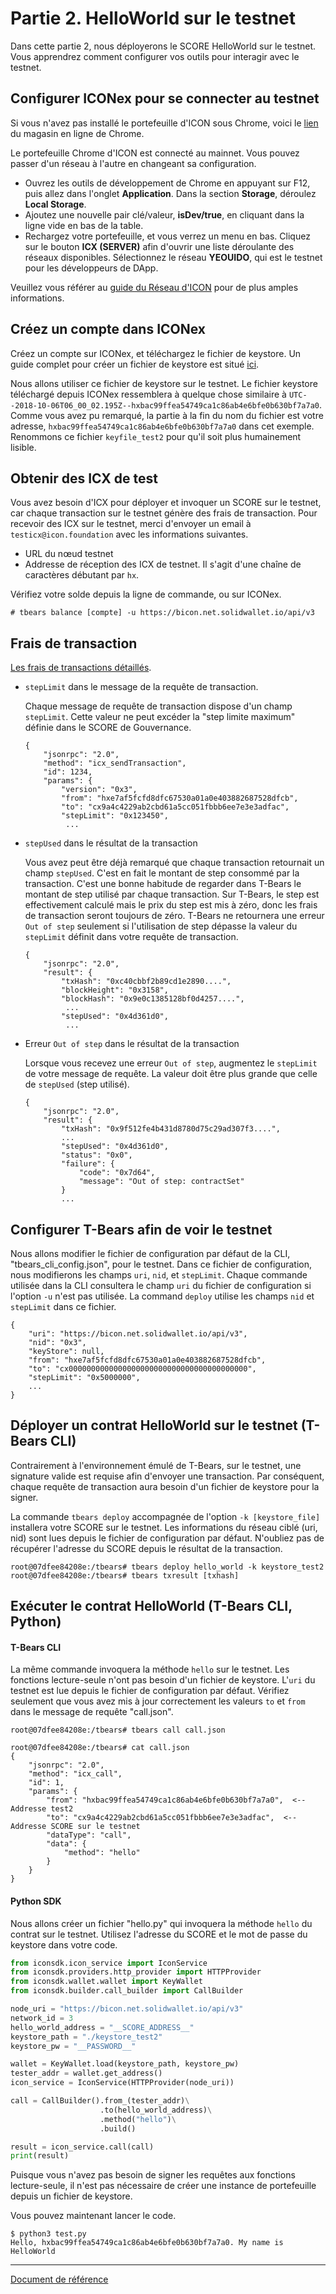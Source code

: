 # Partie 2. HelloWorld sur le testnet

Dans cette partie 2, nous déployerons le SCORE HelloWorld sur le testnet. Vous apprendrez comment configurer vos outils pour interagir avec le testnet.

## Configurer ICONex pour se connecter au testnet

Si vous n'avez pas installé le portefeuille d'ICON sous Chrome, voici le [lien](https://chrome.google.com/webstore/detail/iconex/flpiciilemghbmfalicajoolhkkenfel) du magasin en ligne de Chrome.

Le portefeuille Chrome d'ICON est connecté au mainnet. Vous pouvez passer d'un réseau à l'autre en changeant sa configuration.
- Ouvrez les outils de développement de Chrome en appuyant sur F12, puis allez dans l'onglet **Application**. Dans la section **Storage**, déroulez **Local Storage**.
- Ajoutez une nouvelle pair clé/valeur, **isDev/true**, en cliquant dans la ligne vide en bas de la table.
- Rechargez votre portefeuille, et vous verrez un menu en bas. Cliquez sur le bouton **ICX (SERVER)** afin d'ouvrir une liste déroulante des réseaux disponibles. Sélectionnez le réseau **YEOUIDO**, qui est le testnet pour les développeurs de DApp.

Veuillez vous référer au [guide du Réseau d'ICON](icon_network-fr.md) pour de plus amples informations.

## Créez un compte dans ICONex

Créez un compte sur ICONex, et téléchargez le fichier de keystore. Un guide complet pour créer un fichier de keystore est situé [ici](wallet-fr.md#create-an-account).

Nous allons utiliser ce fichier de keystore sur le testnet. Le fichier keystore téléchargé depuis ICONex ressemblera à quelque chose similaire à `UTC--2018-10-06T06_00_02.195Z--hxbac99ffea54749ca1c86ab4e6bfe0b630bf7a7a0`. Comme vous avez pu remarqué, la partie à la fin du nom du fichier est votre adresse, `hxbac99ffea54749ca1c86ab4e6bfe0b630bf7a7a0` dans cet exemple. Renommons ce fichier `keyfile_test2` pour qu'il soit plus humainement lisible.

## Obtenir des ICX de test

Vous avez besoin d'ICX pour déployer et invoquer un SCORE sur le testnet, car chaque transaction sur le testnet génère des frais de transaction. Pour recevoir des ICX sur le testnet, merci d'envoyer un email à `testicx@icon.foundation` avec les informations suivantes.
- URL du nœud testnet
- Addresse de réception des ICX de testnet. Il s'agit d'une chaîne de caractères débutant par `hx`.

Vérifiez votre solde depuis la ligne de commande, ou sur ICONex.

```console
# tbears balance [compte] -u https://bicon.net.solidwallet.io/api/v3
```

## Frais de transaction

[Les frais de transactions détaillés](step-fr.md).  

- `stepLimit` dans le message de la requête de transaction.

  Chaque message de requête de transaction dispose d'un champ `stepLimit`. Cette valeur ne peut excéder la "step limite maximum" définie dans le SCORE de Gouvernance.

  ```
  {
      "jsonrpc": "2.0",
      "method": "icx_sendTransaction",
      "id": 1234,
      "params": {
          "version": "0x3",
          "from": "hxe7af5fcfd8dfc67530a01a0e403882687528dfcb",
          "to": "cx9a4c4229ab2cbd61a5cc051fbbb6ee7e3e3adfac",
          "stepLimit": "0x123450",
           ...
  ```

- `stepUsed` dans le résultat de la transaction

  Vous avez peut être déjà remarqué que chaque transaction retournait un champ `stepUsed`. C'est en fait le montant de step consommé par la transaction. C'est une bonne habitude de regarder dans T-Bears le montant de step utilisé par chaque transaction. Sur T-Bears, le step est effectivement calculé mais le prix du step est mis à zéro, donc les frais de transaction seront toujours de zéro. T-Bears ne retournera une erreur `Out of step` seulement si l'utilisation de step dépasse la valeur du `stepLimit` définit dans votre requête de transaction.

  ```
  {
      "jsonrpc": "2.0",
      "result": {
          "txHash": "0xc40cbbf2b89cd1e2890....",
          "blockHeight": "0x3158",
          "blockHash": "0x9e0c1385128bf0d4257....",
           ...
          "stepUsed": "0x4d361d0",
           ...
  ```

- Erreur `Out of step` dans le résultat de la transaction

  Lorsque vous recevez une erreur `Out of step`, augmentez le `stepLimit` de votre message de requête. La valeur doit être plus grande que celle de `stepUsed` (step utilisé).

  ```
  {
      "jsonrpc": "2.0", 
      "result": {
          "txHash": "0x9f512fe4b431d8780d75c29ad307f3....", 
          ...
          "stepUsed": "0x4d361d0",
          "status": "0x0", 
          "failure": {
              "code": "0x7d64", 
              "message": "Out of step: contractSet"
          }
          ...
  ```


## Configurer T-Bears afin de voir le testnet

Nous allons modifier le fichier de configuration par défaut de la CLI, "tbears_cli_config.json", pour le testnet. Dans ce fichier de configuration, nous modifierons les champs `uri`, `nid`, et `stepLimit`.
Chaque commande utilisée dans la CLI consultera le champ `uri` du fichier de configuration si l'option `-u` n'est pas utilisée. La command `deploy` utilise les champs `nid` et `stepLimit` dans ce fichier.

```
{
    "uri": "https://bicon.net.solidwallet.io/api/v3",
    "nid": "0x3",
    "keyStore": null,
    "from": "hxe7af5fcfd8dfc67530a01a0e403882687528dfcb",
    "to": "cx0000000000000000000000000000000000000000",
    "stepLimit": "0x5000000",
    ...
}
```

## Déployer un contrat HelloWorld sur le testnet (T-Bears CLI)

Contrairement à l'environnement émulé de T-Bears, sur le testnet, une signature valide est requise afin d'envoyer une transaction. Par conséquent, chaque requête de transaction aura besoin d'un fichier de keystore pour la signer.


La commande `tbears deploy` accompagnée de l'option `-k [keystore_file]` installera votre SCORE sur le testnet. Les informations du réseau ciblé (uri, nid) sont lues depuis le fichier de configuration par défaut. N'oubliez pas de récupérer l'adresse du SCORE depuis le résultat de la transaction.

```console
root@07dfee84208e:/tbears# tbears deploy hello_world -k keystore_test2
root@07dfee84208e:/tbears# tbears txresult [txhash]
```

## Exécuter le contrat HelloWorld (T-Bears CLI, Python)

#### T-Bears CLI

La même commande invoquera la méthode `hello` sur le testnet. Les fonctions lecture-seule n'ont pas besoin d'un fichier de keystore. L'`uri` du testnet est lue depuis le fichier de configuration par défaut. Vérifiez seulement que vous avez mis à jour correctement les valeurs `to` et `from` dans le message de requête "call.json".

```console
root@07dfee84208e:/tbears# tbears call call.json

root@07dfee84208e:/tbears# cat call.json 
{
    "jsonrpc": "2.0",
    "method": "icx_call",
    "id": 1,
    "params": {
        "from": "hxbac99ffea54749ca1c86ab4e6bfe0b630bf7a7a0",  <-- Addresse test2 
        "to": "cx9a4c4229ab2cbd61a5cc051fbbb6ee7e3e3adfac",  <-- Addresse SCORE sur le testnet 
        "dataType": "call", 
        "data": {
            "method": "hello" 
        }
    }
}
```


#### Python SDK

Nous allons créer un fichier "hello.py" qui invoquera la méthode `hello` du contrat sur le testnet. Utilisez l'adresse du SCORE et le mot de passe du keystore dans votre code.

```python
from iconsdk.icon_service import IconService
from iconsdk.providers.http_provider import HTTPProvider
from iconsdk.wallet.wallet import KeyWallet
from iconsdk.builder.call_builder import CallBuilder

node_uri = "https://bicon.net.solidwallet.io/api/v3"
network_id = 3
hello_world_address = "__SCORE_ADDRESS__"
keystore_path = "./keystore_test2"
keystore_pw = "__PASSWORD__"

wallet = KeyWallet.load(keystore_path, keystore_pw)
tester_addr = wallet.get_address()
icon_service = IconService(HTTPProvider(node_uri))

call = CallBuilder().from_(tester_addr)\
                    .to(hello_world_address)\
                    .method("hello")\
                    .build()

result = icon_service.call(call)
print(result)
```

Puisque vous n'avez pas besoin de signer les requêtes aux fonctions lecture-seule, il n'est pas nécessaire de créer une instance de portefeuille depuis un fichier de keystore.

Vous pouvez maintenant lancer le code. 

```console
$ python3 test.py
Hello, hxbac99ffea54749ca1c86ab4e6bfe0b630bf7a7a0. My name is HelloWorld
```

---
[Document de référence](https://github.com/icon-project/icon-project.github.io/tree/25c1ad06172e2a58d06da35efbfab85c030d28d2)
